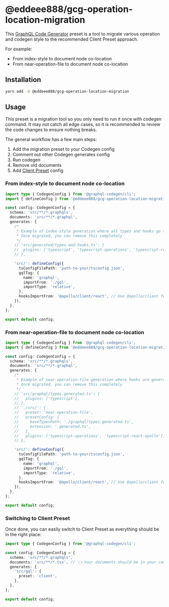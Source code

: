# @eddeee888/gcg-operation-location-migration

This [GraphQL Code Generator](https://the-guild.dev/graphql/codegen) preset is a tool to migrate various operation and codegen style to the recommended Client Preset approach.

For example:

- From index-style to document node co-location
- From near-operation-file to document node co-location

## Installation

```sh
yarn add -D @eddeee888/gcg-operation-location-migration
```

## Usage

This preset is a migration tool so you only need to run it once with codegen command. It may not catch all edge cases, so it is recommended to review the code changes to ensure nothing breaks.

The general workflow has a few main steps:

1. Add the migration preset to your Codegen config
2. Comment out other Codegen generates config
3. Run codegen
4. Remove old documents
5. Add [Client Preset](https://the-guild.dev/graphql/codegen/plugins/presets/preset-client) config

### From index-style to document node co-location

```ts
import type { CodegenConfig } from '@graphql-codegen/cli';
import { defineConfig } from '@eddeee888/gcg-operation-location-migration';

const config: CodegenConfig = {
  schema: 'src/**/*.graphqls',
  documents: 'src/**/*.graphql',
  generates: {
    /*
     * Example of index-style generation where all types and hooks go to one file.
     * Once migrated, you can remove this completely
     */
    // 'src/generated/types-and-hooks.ts': {
    //  plugins: ['typescript', 'typescript-operations', 'typescript-react-apollo'],
    // },

    'src/': defineConfig({
      tsConfigFilePath: 'path-to-your/tsconfig.json',
      gqlTag: {
        name: 'graphql',
        importFrom: './gql',
        importType: 'relative',
      },
      hooksImportFrom: '@apollo/client/react', // Use @apollo/client for v3
    }),
  },
};

export default config;
```

### From near-operation-file to document node co-location

```ts
import type { CodegenConfig } from '@graphql-codegen/cli';
import { defineConfig } from '@eddeee888/gcg-operation-location-migration';

const config: CodegenConfig = {
  schema: 'src/**/*.graphqls',
  documents: 'src/**/*.graphql',
  generates: {
    /*
     * Example of near-operation-file generation where hooks are generated next to the operation file.
     * Once migrated, you can remove this completely
     */
    // 'src/graphql/types.generated.ts': {
    //   plugins: ['typescript'],
    // },
    // './src/': {
    //   preset: 'near-operation-file',
    //   presetConfig: {
    //     baseTypesPath: './graphql/types.generated.ts',
    //     extension: '.generated.ts',
    //   },
    //   plugins: ['typescript-operations', 'typescript-react-apollo'],
    // },

    'src/': defineConfig({
      tsConfigFilePath: 'path-to-your/tsconfig.json',
      gqlTag: {
        name: 'graphql',
        importFrom: './gql',
        importType: 'relative',
      },
      hooksImportFrom: '@apollo/client/react', // Use @apollo/client for v3
    }),
  },
};

export default config;
```

### Switching to Client Preset

Once done, you can easily switch to Client Preset as everything should be in the right place:

```ts
import type { CodegenConfig } from '@graphql-codegen/cli';

const config: CodegenConfig = {
  schema: 'src/**/*.graphqls',
  documents: 'src/**/*.tsx', // 👈 Your documents should be in your components, so this is updated to target them.
  generates: {
    'src/gql': {
      preset: 'client',
    },
  },
};

export default config;
```
